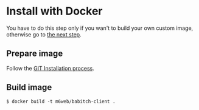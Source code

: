# Install with Docker

You have to do this step only if you wan't to build your own custom image, otherwise go to [the next step](../usage/docker.md).

## Prepare image

Follow the [GIT Installation process](./git.md).

## Build image

```shell
$ docker build -t m6web/babitch-client .
```